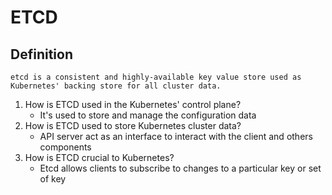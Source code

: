 # ETCD

## Definition

```text
etcd is a consistent and highly-available key value store used as Kubernetes' backing store for all cluster data.
```

1. How is ETCD used in the Kubernetes' control plane?
   - It's used to store and manage the configuration data
2. How is ETCD used to store Kubernetes cluster data?
      - API server act as an interface to interact with the client and others components
3. How is ETCD crucial to Kubernetes?
   - Etcd allows clients to subscribe to changes to a particular key or set of key
 
